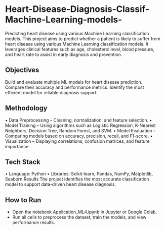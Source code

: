 # Heart-Disease-Diagnosis-Classif-Machine-Learning-models-
Predicting heart disease using various Machine Learning classification models.
This project aims to predict whether a patient is likely to suffer from heart disease using various Machine Learning classification models.
It leverages clinical features such as age, cholesterol level, blood pressure, and heart rate to assist in early diagnosis and prevention.
## Objectives
Build and evaluate multiple ML models for heart disease prediction.
Compare their accuracy and performance metrics.
Identify the most efficient model for reliable diagnosis support.
## Methodology
•	Data Preprocessing – Cleaning, normalization, and feature selection.
•	Model Training – Using algorithms such as Logistic Regression, K-Nearest Neighbors, Decision Tree, Random Forest, and SVM.
•	Model Evaluation – Comparing models based on accuracy, precision, recall, and F1-score.
•	Visualization – Displaying correlations, confusion matrices, and feature importance.
## Tech Stack
•	Language: Python
•	Libraries: Scikit-learn, Pandas, NumPy, Matplotlib, Seaborn
Results
The project identifies the most accurate classification model to support data-driven heart disease diagnosis.
## How to Run
-	Open the notebook Application_ML4.ipynb in Jupyter or Google Colab.
-	Run all cells to preprocess the dataset, train the models, and view performance results.

